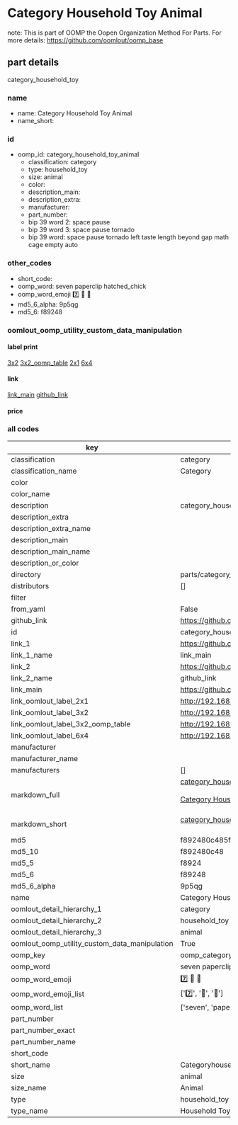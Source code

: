 # Category Household Toy Animal  

note: This is part of OOMP the Oopen Organization Method For Parts. For more details: https://github.com/oomlout/oomp_base

##  part details



category_household_toy

### name
* name: Category Household Toy Animal
* name_short: 
### id
* oomp_id: category_household_toy_animal
  * classification: category
  * type: household_toy
  * size: animal
  * color: 
  * description_main: 
  * description_extra: 
  * manufacturer: 
  * part_number: 
  * bip 39 word 2: space pause
  * bip 39 word 3: space pause tornado
  * bip 39 word: space pause tornado left taste length beyond gap math cage empty auto

### other_codes
* short_code: 
* oomp_word: seven paperclip hatched_chick
* oomp_word_emoji :seven: :paperclip: :hatched_chick:
* md5_6_alpha: 9p5qg
* md5_6: f89248






### oomlout_oomp_utility_custom_data_manipulation
#### label print
[3x2](http://192.168.1.245:1112/?label=oomp%209p5qg)
[3x2_oomp_table](http://192.168.1.107:1112/?label=oomp%209p5qg)
[2x1](http://192.168.1.242:1112/?label=oomp%209p5qg)
[6x4](http://192.168.1.55:1112/?label=oomp%209p5qg)    

#### link

[link_main](https://github.com/oomlout/oomlout_oomp_current_version_messy/tree/main/parts/category_household_toy_animal) [github_link](https://github.com/oomlout/oomlout_oomp_part_src/tree/main/parts/category_household_toy_animal)                             

#### price







### all codes 
| key | value |  
| --- | --- |  
| classification | category |  
| classification_name | Category |  
| color |  |  
| color_name |  |  
| description | category_household_toy |  
| description_extra |  |  
| description_extra_name |  |  
| description_main |  |  
| description_main_name |  |  
| description_or_color |   |  
| directory | parts/category_household_toy_animal |  
| distributors | [] |  
| filter |  |  
| from_yaml | False |  
| github_link | https://github.com/oomlout/oomlout_oomp_part_src/tree/main/parts/category_household_toy_animal |  
| id | category_household_toy_animal |  
| link_1 | https://github.com/oomlout/oomlout_oomp_current_version_messy/tree/main/parts/category_household_toy_animal |  
| link_1_name | link_main |  
| link_2 | https://github.com/oomlout/oomlout_oomp_part_src/tree/main/parts/category_household_toy_animal |  
| link_2_name | github_link |  
| link_main | https://github.com/oomlout/oomlout_oomp_current_version_messy/tree/main/parts/category_household_toy_animal |  
| link_oomlout_label_2x1 | http://192.168.1.242:1112/?label=oomp%209p5qg |  
| link_oomlout_label_3x2 | http://192.168.1.245:1112/?label=oomp%209p5qg |  
| link_oomlout_label_3x2_oomp_table | http://192.168.1.107:1112/?label=oomp%209p5qg |  
| link_oomlout_label_6x4 | http://192.168.1.55:1112/?label=oomp%209p5qg |  
| manufacturer |  |  
| manufacturer_name |  |  
| manufacturers | [] |  
| markdown_full | [category_household_toy_animal](https://github.com/oomlout/oomlout_oomp_current_version_messy/tree/main/parts/category_household_toy_animal)<br>[](https://github.com/oomlout/oomlout_oomp_current_version_messy/tree/main/parts/category_household_toy_animal)<br>[Category Household Toy Animal](https://github.com/oomlout/oomlout_oomp_current_version_messy/tree/main/parts/category_household_toy_animal)<br><br> |  
| markdown_short | [category_household_toy_animal](https://github.com/oomlout/oomlout_oomp_current_version_messy/tree/main/parts/category_household_toy_animal)<br><br> |  
| md5 | f892480c485f42ba006f17f3cae85e82 |  
| md5_10 | f892480c48 |  
| md5_5 | f8924 |  
| md5_6 | f89248 |  
| md5_6_alpha | 9p5qg |  
| name | Category Household Toy Animal |  
| oomlout_detail_hierarchy_1 | category |  
| oomlout_detail_hierarchy_2 | household_toy |  
| oomlout_detail_hierarchy_3 | animal |  
| oomlout_oomp_utility_custom_data_manipulation | True |  
| oomp_key | oomp_category_household_toy_animal |  
| oomp_word | seven paperclip hatched_chick |  
| oomp_word_emoji | :seven: :paperclip: :hatched_chick: |  
| oomp_word_emoji_list | [':seven:', ':paperclip:', ':hatched_chick:'] |  
| oomp_word_list | ['seven', 'paperclip', 'hatched_chick'] |  
| part_number |  |  
| part_number_exact |  |  
| part_number_name |  |  
| short_code |  |  
| short_name | Categoryhouseholdtoy |  
| size | animal |  
| size_name | Animal |  
| type | household_toy |  
| type_name | Household Toy |  
